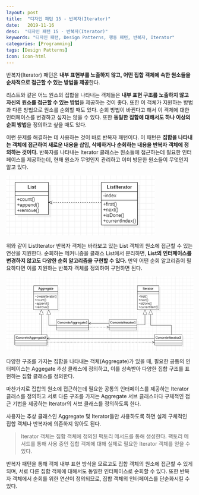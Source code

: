 ```yaml
---
layout: post
title:  "디자인 패턴 15 - 반복자(Iterator)"
date:   2019-11-16
desc:  "디자인 패턴 15 - 반복자(Iterator)"
keywords: "디자인 패턴, Design Patterns, 행동 패턴, 반복자, Iterator"
categories: [Programming]
tags: [Design Patterns]
icon: icon-html
---
```


반복자(Iterator) 패턴은 **내부 표현부를 노출하지 않고, 어떤 집합 객체에 속한 원소들을 순차적으로 접근할 수 있는 방법을 제공**한다.

리스트와 같은 어느 원소의 집합을 나타내는 객체들은 **내부 표현 구조를 노출하지 않고 자신의 원소를 접근할 수 있는 방법**을 제공하는 것이 좋다. 또한 이 객체가 지원하는 방법과 다른 방법으로 원소를 순회할 때도 있다. 순회 방법이 바뀐다고 해서 이 객체에 대한 인터페이스를 변경하고 싶지는 않을 수 있다. 또한 **동일한 집합에 대해서도 하나 이상의 순회 방법**을 정의하고 싶을 때도 있다.

이런 문제를 해결하는 데 사용하는 것이 바로 반복자 패턴이다. 이 패턴은 **집합을 나타내는 객체에 접근하여 새로운 내용을 삽입, 삭제하거나 순회하는 내용을 반복자 객체에 정의하는 것이다.** 반복자를 나타내는 Iterator 클래스는 원소들에 접근하는데 필요한 인터페이스를 제공하는데, 현재 원소가 무엇인지 관리하고 이미 방문한 원소들이 무엇인지 알고 있다.

![00.png](/static/assets/img/blog/programming/2019-11-16-design_patterns_15/00.png)

위와 같이 ListIterator 반복자 객체는 바라보고 있는 List 객체의 원소에 접근할 수 있는 연산을 지원한다. 순회하는 메커니즘을 클래스 List에서 분리하면, **List의 인터페이스를 변경하지 않고도 다양한 순회 알고리즘을 구현할 수 있다.** 만약 어떤 순회 알고리즘이 필요하다면 이를 지원하는 반복자 객체를 정의하여 구현하면 된다.

![01.png](/static/assets/img/blog/programming/2019-11-16-design_patterns_15/01.png)

다양한 구조를 가지는 집합을 나타내는 객체(Aggregate)가 있을 때, 필요한 공통의 인터페이스는 Aggegate 추상 클래스에 정의하고, 이를 상속받아 다양한 집합 구조를 표현하는 집합 클래스를 정의한다. 

마찬가지로 집합의 원소에 접근하는데 필요한 공통의 인터페이스를 제공하는 Iterator 클래스를 정의하고 서로 다른 구조를 가지는 Aggregate 서브 클래스마다 구체적인 접근 기법을 제공하는 Iterator의 서브 클래스를 정의하도록 한다.

사용자는 추상 클래스인 Aggregate 및 Iterator들만 사용하도록 하면 실제 구체적인 집합 객체나 반복자에 의존하지 않아도 된다.

> Iterator 객체는 집합 객체에 정의된 팩토리 메서드를 통해 생성한다. 팩토리 메서드를 통해 사용 중인 집합 객체에 대해 실제로 필요한 Iterator 객체를 얻을 수 있다.

반복자 패턴을 통해 객체 내부 표현 방식을 모르고도 집합 객체의 원소에 접근할 수 있게 되며, 서로 다른 집합 객체에 대해서도 동일한 인터페이스로 순회할 수 있다. 또한 반복자 객체에서 순회를 위한 연산이 정의되므로, 집합 객체의 인터페이스를 단순화시킬 수 있다.
